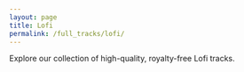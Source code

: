 ```yaml
---
layout: page
title: Lofi
permalink: /full_tracks/lofi/
---
```


Explore our collection of high-quality, royalty-free Lofi tracks.
